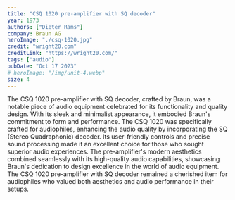 ```yaml
---
title: "CSQ 1020 pre-amplifier with SQ decoder"
year: 1973
authors: ["Dieter Rams"]
company: Braun AG
heroImage: "./csq-1020.jpg"
credit: "wright20.com"
creditLink: "https://wright20.com/"
tags: ["audio"]
pubDate: "Oct 17 2023"
# heroImage: "/img/unit-4.webp"
size: 4
---
```


The CSQ 1020 pre-amplifier with SQ decoder, crafted by Braun, was a notable piece of audio equipment celebrated for its functionality and quality design. With its sleek and minimalist appearance, it embodied Braun's commitment to form and performance. The CSQ 1020 was specifically crafted for audiophiles, enhancing the audio quality by incorporating the SQ (Stereo Quadraphonic) decoder. Its user-friendly controls and precise sound processing made it an excellent choice for those who sought superior audio experiences. The pre-amplifier's modern aesthetics combined seamlessly with its high-quality audio capabilities, showcasing Braun's dedication to design excellence in the world of audio equipment. The CSQ 1020 pre-amplifier with SQ decoder remained a cherished item for audiophiles who valued both aesthetics and audio performance in their setups.
